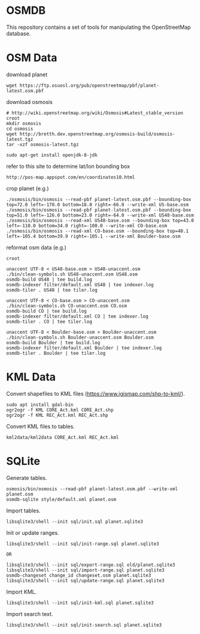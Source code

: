 OSMDB
=====

This repository contains a set of tools for manipulating
the OpenStreetMap database.

OSM Data
========

download planet

	wget https://ftp.osuosl.org/pub/openstreetmap/pbf/planet-latest.osm.pbf

download osmosis

	# http://wiki.openstreetmap.org/wiki/Osmosis#Latest_stable_version
	croot
	mkdir osmosis
	cd osmosis
	wget http://bretth.dev.openstreetmap.org/osmosis-build/osmosis-latest.tgz
	tar -xzf osmosis-latest.tgz

	sudo apt-get install openjdk-8-jdk

refer to this site to determine lat/lon bounding box

	http://pos-map.appspot.com/en/coordinates10.html

crop planet (e.g.)

	./osmosis/bin/osmosis --read-pbf planet-latest.osm.pbf --bounding-box top=72.0 left=-170.0 bottom=18.0 right=-66.0 --write-xml US-base.osm
	./osmosis/bin/osmosis --read-pbf planet-latest.osm.pbf --bounding-box top=51.0 left=-126.0 bottom=23.0 right=-64.0 --write-xml US48-base.osm
	./osmosis/bin/osmosis --read-xml US48-base.osm --bounding-box top=43.0 left=-110.0 bottom=34.0 right=-100.0 --write-xml CO-base.osm
	./osmosis/bin/osmosis --read-xml CO-base.osm --bounding-box top=40.1 left=-105.4 bottom=39.9 right=-105.1 --write-xml Boulder-base.osm

reformat osm data (e.g.)

	croot

	unaccent UTF-8 < US48-base.osm > US48-unaccent.osm
	./bin/clean-symbols.sh US48-unaccent.osm US48.osm
	osmdb-build US48 | tee build.log
	osmdb-indexer filter/default.xml US48 | tee indexer.log
	osmdb-tiler . US48 | tee tiler.log

	unaccent UTF-8 < CO-base.osm > CO-unaccent.osm
	./bin/clean-symbols.sh CO-unaccent.osm CO.osm
	osmdb-build CO | tee build.log
	osmdb-indexer filter/default.xml CO | tee indexer.log
	osmdb-tiler . CO | tee tiler.log

	unaccent UTF-8 < Boulder-base.osm > Boulder-unaccent.osm
	./bin/clean-symbols.sh Boulder-unaccent.osm Boulder.osm
	osmdb-build Boulder | tee build.log
	osmdb-indexer filter/default.xml Boulder | tee indexer.log
	osmdb-tiler . Boulder | tee tiler.log

KML Data
========

Convert shapefiles to KML files (https://www.igismap.com/shp-to-kml/).

	sudo apt install gdal-bin
	ogr2ogr -f KML CORE_Act.kml CORE_Act.shp
	ogr2ogr -f KML REC_Act.kml REC_Act.shp

Convert KML files to tables.

	kml2data/kml2data CORE_Act.kml REC_Act.kml

SQLite
======

Generate tables.

	osmosis/bin/osmosis --read-pbf planet-latest.osm.pbf --write-xml planet.osm
	osmdb-sqlite style/default.xml planet.osm

Import tables.

	libsqlite3/shell --init sql/init.sql planet.sqlite3

Init or update ranges.

	libsqlite3/shell --init sql/init-range.sql planet.sqlite3

	OR

	libsqlite3/shell --init sql/export-range.sql old/planet.sqlite3
	libsqlite3/shell --init sql/import-range.sql planet.sqlite3
	osmdb-changeset change_id changeset.osm planet.sqlite3
	libsqlite3/shell --init sql/update-range.sql planet.sqlite3

Import KML.

	libsqlite3/shell --init sql/init-kml.sql planet.sqlite3

Import search text.

	libsqlite3/shell --init sql/init-search.sql planet.sqlite3
